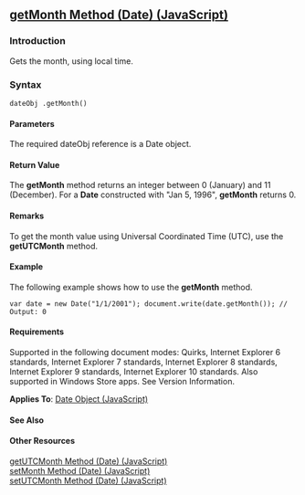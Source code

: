 ## [getMonth Method (Date) (JavaScript)](getMonth-Method__Date.html)

### Introduction 

 Gets the month, using local time.

### Syntax 

```
dateObj .getMonth()
```

#### Parameters 

<div id="parametersSection" class="section" name="collapseableSection" style="">
  <p xmlns:util="util">
    The required <span class="parameter" sdata="paramReference">dateObj</span> reference is a <span sdata="langKeyword" value="Date"><span class="keyword">Date</span></span> object.
  </p>
</div>

#### Return Value 

<div id="returnValueSection" class="section" name="collapseableSection" style="">
  <p xmlns:util="util">
    The <b>getMonth</b> method returns an integer between 0 (January) and 11 (December). For a <b>Date</b> constructed with "Jan 5, 1996", <b>getMonth</b> returns 0.
  </p>
</div>

#### Remarks 

<div id="languageReferenceRemarksSection" class="section" name="collapseableSection" style="">
  <p xmlns:util="util">
    To get the month value using Universal Coordinated Time (UTC), use the <b>getUTCMonth</b> method.
  </p>
</div>

#### Example 

<p xmlns:util="util">
  The following example shows how to use the <b>getMonth</b> method.
</p>

```
var date = new Date("1/1/2001"); document.write(date.getMonth()); // Output: 0
```

#### Requirements 

<div id="requirementsTitleSection" class="section" name="collapseableSection" style="">
  <p xmlns:util="util"></p>
  <p>
    Supported in the following document modes: Quirks, Internet Explorer 6 standards, Internet Explorer 7 standards, Internet Explorer 8 standards, Internet Explorer 9 standards, Internet Explorer 10
    standards. Also supported in Windows Store apps. See Version Information.
  </p>
  <p xmlns:util="util">
    <b>Applies To</b>: <span sdata="link"><a href="ce2202bb-7ec9-4f5a-bf48-3a04feff283e.htm">Date Object (JavaScript)</a></span>
  </p>
</div>

#### See Also 

<div id="seeAlsoSection" class="section" name="collapseableSection" style="">
  <h4 class="subHeading">
    Other Resources
  </h4>
  <div class="seeAlsoStyle">
    <span sdata="link" xmlns:util="util"><a href="eabae139-4da0-4e4a-a4cb-608e6375fc9e.htm">getUTCMonth Method (Date) (JavaScript)</a></span>
  </div>
  <div class="seeAlsoStyle">
    <span sdata="link" xmlns:util="util"><a href="4f5be295-d536-46c0-b3a4-ad06457efe82.htm">setMonth Method (Date) (JavaScript)</a></span>
  </div>
  <div class="seeAlsoStyle">
    <span sdata="link" xmlns:util="util"><a href="cdac5f64-c4fd-44cc-ba3a-9a8dd3dd3fad.htm">setUTCMonth Method (Date) (JavaScript)</a></span>
  </div>
</div>

